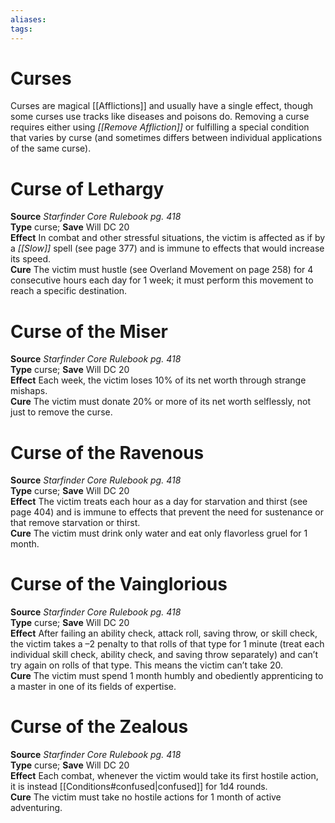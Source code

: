 ```yaml
---
aliases: 
tags: 
---
```


# Curses

Curses are magical [[Afflictions]] and usually have a single effect, though some curses use tracks like diseases and poisons do. Removing a curse requires either using _[[Remove Affliction]]_ or fulfilling a special condition that varies by curse (and sometimes differs between individual applications of the same curse).

# Curse of Lethargy

**Source** _Starfinder Core Rulebook pg. 418_  
**Type** curse; **Save** Will DC 20  
**Effect** In combat and other stressful situations, the victim is affected as if by a _[[Slow]]_ spell (see page 377) and is immune to effects that would increase its speed.  
**Cure** The victim must hustle (see Overland Movement on page 258) for 4 consecutive hours each day for 1 week; it must perform this movement to reach a specific destination.

# Curse of the Miser

**Source** _Starfinder Core Rulebook pg. 418_  
**Type** curse; **Save** Will DC 20  
**Effect** Each week, the victim loses 10% of its net worth through strange mishaps.  
**Cure** The victim must donate 20% or more of its net worth selflessly, not just to remove the curse.

# Curse of the Ravenous

**Source** _Starfinder Core Rulebook pg. 418_  
**Type** curse; **Save** Will DC 20  
**Effect** The victim treats each hour as a day for starvation and thirst (see page 404) and is immune to effects that prevent the need for sustenance or that remove starvation or thirst.  
**Cure** The victim must drink only water and eat only flavorless gruel for 1 month.

# Curse of the Vainglorious

**Source** _Starfinder Core Rulebook pg. 418_  
**Type** curse; **Save** Will DC 20  
**Effect** After failing an ability check, attack roll, saving throw, or skill check, the victim takes a –2 penalty to that rolls of that type for 1 minute (treat each individual skill check, ability check, and saving throw separately) and can’t try again on rolls of that type. This means the victim can’t take 20.  
**Cure** The victim must spend 1 month humbly and obediently apprenticing to a master in one of its fields of expertise.

# Curse of the Zealous

**Source** _Starfinder Core Rulebook pg. 418_  
**Type** curse; **Save** Will DC 20  
**Effect** Each combat, whenever the victim would take its first hostile action, it is instead [[Conditions#confused|confused]] for 1d4 rounds.  
**Cure** The victim must take no hostile actions for 1 month of active adventuring.

